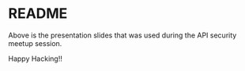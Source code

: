 # README

Above is the presentation slides that was used during the API security meetup session.


Happy Hacking!!
